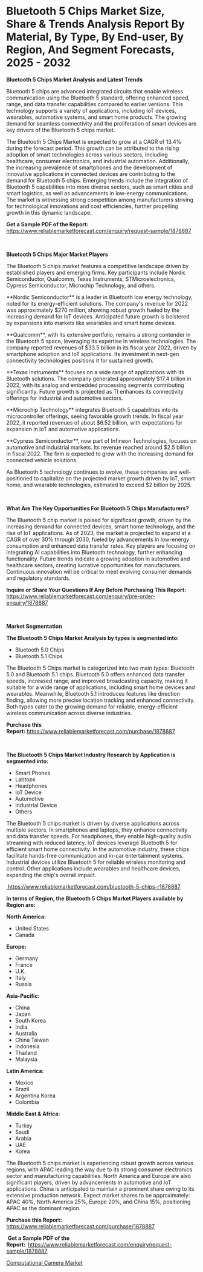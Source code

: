 <p><h1>Bluetooth 5 Chips Market Size, Share & Trends Analysis Report By Material, By Type, By End-user, By Region, And Segment Forecasts, 2025 - 2032</h1></p><p><strong>Bluetooth 5 Chips Market Analysis and Latest Trends</strong></p>
<p><p>Bluetooth 5 chips are advanced integrated circuits that enable wireless communication using the Bluetooth 5 standard, offering enhanced speed, range, and data transfer capabilities compared to earlier versions. This technology supports a variety of applications, including IoT devices, wearables, automotive systems, and smart home products. The growing demand for seamless connectivity and the proliferation of smart devices are key drivers of the Bluetooth 5 chips market.</p><p>The Bluetooth 5 Chips Market is expected to grow at a CAGR of 13.4% during the forecast period. This growth can be attributed to the rising adoption of smart technologies across various sectors, including healthcare, consumer electronics, and industrial automation. Additionally, the increasing prevalence of smartphones and the development of innovative applications in connected devices are contributing to the demand for Bluetooth 5 chips. Emerging trends include the integration of Bluetooth 5 capabilities into more diverse sectors, such as smart cities and smart logistics, as well as advancements in low-energy communications. The market is witnessing strong competition among manufacturers striving for technological innovations and cost efficiencies, further propelling growth in this dynamic landscape.</p></p>
<p><strong>Get a Sample PDF of the Report:&nbsp;</strong> <a href="https://www.reliablemarketforecast.com/enquiry/request-sample/1878887?utm_campaign=1832&utm_medium=2&utm_source=Github&utm_content=ia&utm_term=11022025&utm_id=bluetooth-5-chips">https://www.reliablemarketforecast.com/enquiry/request-sample/1878887</a></p>
<p>&nbsp;</p>
<p><strong>Bluetooth 5 Chips Major Market Players</strong></p>
<p><p>The Bluetooth 5 chips market features a competitive landscape driven by established players and emerging firms. Key participants include Nordic Semiconductor, Qualcomm, Texas Instruments, STMicroelectronics, Cypress Semiconductor, Microchip Technology, and others.</p><p>**Nordic Semiconductor** is a leader in Bluetooth low energy technology, noted for its energy-efficient solutions. The company's revenue for 2022 was approximately $270 million, showing robust growth fueled by the increasing demand for IoT devices. Anticipated future growth is bolstered by expansions into markets like wearables and smart home devices.</p><p>**Qualcomm**, with its extensive portfolio, remains a strong contender in the Bluetooth 5 space, leveraging its expertise in wireless technologies. The company reported revenues of $33.5 billion in its fiscal year 2022, driven by smartphone adoption and IoT applications. Its investment in next-gen connectivity technologies positions it for sustained growth.</p><p>**Texas Instruments** focuses on a wide range of applications with its Bluetooth solutions. The company generated approximately $17.4 billion in 2022, with its analog and embedded processing segments contributing significantly. Future growth is projected as TI enhances its connectivity offerings for industrial and automotive sectors.</p><p>**Microchip Technology** integrates Bluetooth 5 capabilities into its microcontroller offerings, seeing favorable growth trends. In fiscal year 2022, it reported revenues of about $6.52 billion, with expectations for expansion in IoT and automotive applications.</p><p>**Cypress Semiconductor**, now part of Infineon Technologies, focuses on automotive and industrial markets. Its revenue reached around $2.5 billion in fiscal 2022. The firm is expected to grow with the increasing demand for connected vehicle solutions.</p><p>As Bluetooth 5 technology continues to evolve, these companies are well-positioned to capitalize on the projected market growth driven by IoT, smart home, and wearable technologies, estimated to exceed $2 billion by 2025.</p></p>
<p>&nbsp;</p>
<p><strong>What Are The Key Opportunities For Bluetooth 5 Chips Manufacturers?</strong></p>
<p><p>The Bluetooth 5 chip market is poised for significant growth, driven by the increasing demand for connected devices, smart home technology, and the rise of IoT applications. As of 2023, the market is projected to expand at a CAGR of over 30% through 2030, fueled by advancements in low-energy consumption and enhanced data transfer rates. Key players are focusing on integrating AI capabilities into Bluetooth technology, further enhancing functionality. Future trends indicate a growing adoption in automotive and healthcare sectors, creating lucrative opportunities for manufacturers. Continuous innovation will be critical to meet evolving consumer demands and regulatory standards.</p></p>
<p><strong>Inquire or Share Your Questions If Any Before Purchasing This Report:</strong> <a href="https://www.reliablemarketforecast.com/enquiry/pre-order-enquiry/1878887?utm_campaign=1832&utm_medium=2&utm_source=Github&utm_content=ia&utm_term=11022025&utm_id=bluetooth-5-chips">https://www.reliablemarketforecast.com/enquiry/pre-order-enquiry/1878887</a></p>
<p>&nbsp;</p>
<p><strong>Market Segmentation</strong></p>
<p><strong>The Bluetooth 5 Chips Market Analysis by types is segmented into:</strong></p>
<p><ul><li>Bluetooth 5.0 Chips</li><li>Bluetooth 5.1 Chips</li></ul></p>
<p><p>The Bluetooth 5 Chips market is categorized into two main types: Bluetooth 5.0 and Bluetooth 5.1 chips. Bluetooth 5.0 offers enhanced data transfer speeds, increased range, and improved broadcasting capacity, making it suitable for a wide range of applications, including smart home devices and wearables. Meanwhile, Bluetooth 5.1 introduces features like direction finding, allowing more precise location tracking and enhanced connectivity. Both types cater to the growing demand for reliable, energy-efficient wireless communication across diverse industries.</p></p>
<p><strong>Purchase this Report:&nbsp;</strong><a href="https://www.reliablemarketforecast.com/purchase/1878887?utm_campaign=1832&utm_medium=2&utm_source=Github&utm_content=ia&utm_term=11022025&utm_id=bluetooth-5-chips">https://www.reliablemarketforecast.com/purchase/1878887</a></p>
<p>&nbsp;</p>
<p><strong>The Bluetooth 5 Chips Market Industry Research by Application is segmented into:</strong></p>
<p><ul><li>Smart Phones</li><li>Labtops</li><li>Headphones</li><li>IoT Device</li><li>Automotive</li><li>Industrial Device</li><li>Others</li></ul></p>
<p><p>The Bluetooth 5 chips market is driven by diverse applications across multiple sectors. In smartphones and laptops, they enhance connectivity and data transfer speeds. For headphones, they enable high-quality audio streaming with reduced latency. IoT devices leverage Bluetooth 5 for efficient smart home connectivity. In the automotive industry, these chips facilitate hands-free communication and in-car entertainment systems. Industrial devices utilize Bluetooth 5 for reliable wireless monitoring and control. Other applications include wearables and healthcare devices, expanding the chip's overall impact.</p></p>
<p><a href="https://www.reliablemarketforecast.com/bluetooth-5-chips-r1878887?utm_campaign=1832&utm_medium=2&utm_source=Github&utm_content=ia&utm_term=11022025&utm_id=bluetooth-5-chips">&nbsp;https://www.reliablemarketforecast.com/bluetooth-5-chips-r1878887</a></p>
<p><strong>In terms of Region, the Bluetooth 5 Chips Market Players available by Region are:</strong></p>
<p>
    <p> <strong> North America: </strong>
        <ul>
            <li>United States</li>
            <li>Canada</li>
        </ul>
        </p> 
    <p> <strong> Europe: </strong>
        <ul>
            <li>Germany</li>
            <li>France</li>
            <li>U.K.</li>
            <li>Italy</li>
            <li>Russia</li>
        </ul>
        </p> 
    <p> <strong> Asia-Pacific: </strong>
        <ul>
            <li>China</li>
            <li>Japan</li>
            <li>South Korea</li>
            <li>India</li>
            <li>Australia</li>
            <li>China Taiwan</li>
            <li>Indonesia</li>
            <li>Thailand</li>
            <li>Malaysia</li>
        </ul>
        </p> 
    <p> <strong> Latin America: </strong>
        <ul>
            <li>Mexico</li>
            <li>Brazil</li>
            <li>Argentina Korea</li>
            <li>Colombia</li>
        </ul>
        </p> 
    <p> <strong> Middle East & Africa: </strong>
        <ul>
            <li>Turkey</li>
            <li>Saudi</li>
            <li>Arabia</li>
            <li>UAE</li>
            <li>Korea</li>
        </ul>
    </p>
    </p>
<p><p>The Bluetooth 5 chips market is experiencing robust growth across various regions, with APAC leading the way due to its strong consumer electronics sector and manufacturing capabilities. North America and Europe are also significant players, driven by advancements in automotive and IoT applications. China is anticipated to maintain a prominent share owing to its extensive production network. Expect market shares to be approximately: APAC 40%, North America 25%, Europe 20%, and China 15%, positioning APAC as the dominant region.</p></p>
<p><strong>Purchase this Report: </strong><a href="https://www.reliablemarketforecast.com/purchase/1878887?utm_campaign=1832&utm_medium=2&utm_source=Github&utm_content=ia&utm_term=11022025&utm_id=bluetooth-5-chips">https://www.reliablemarketforecast.com/purchase/1878887</a></p>
<p>&nbsp;<strong>Get a Sample PDF of the Report:&nbsp;&nbsp;</strong><a href="https://www.reliablemarketforecast.com/enquiry/request-sample/1878887?utm_campaign=1832&utm_medium=2&utm_source=Github&utm_content=ia&utm_term=11022025&utm_id=bluetooth-5-chips">https://www.reliablemarketforecast.com/enquiry/request-sample/1878887</a></p>
<p><strong></strong></p>
<p><p><a href="https://github.com/sibrishulzig/Market-Research-Report-List-1/blob/main/computational-camera-market.md?utm_campaign=1832&utm_medium=2&utm_source=Github&utm_content=ia&utm_term=11022025&utm_id=bluetooth-5-chips">Computational Camera Market</a></p></p>